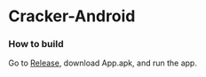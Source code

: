 # Cracker-Android

### How to build
Go to [Release](https://github.com/cracker-capstone/Cracker-Android/releases), download App.apk, and run the app.
